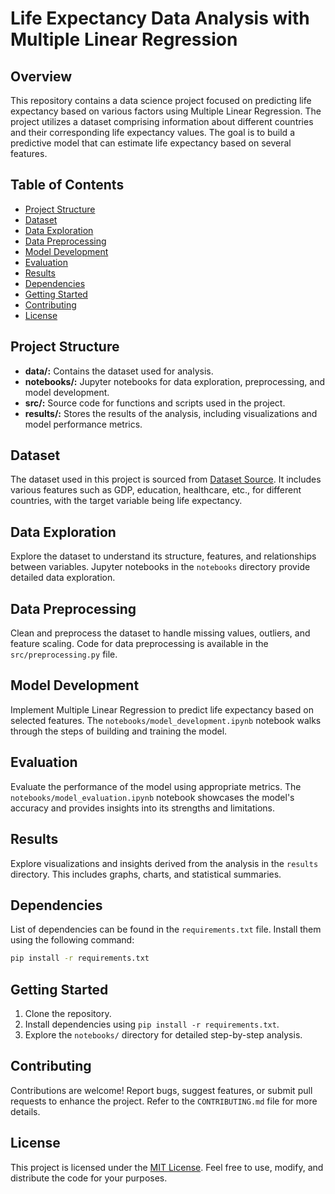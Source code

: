 # Life Expectancy Data Analysis with Multiple Linear Regression

## Overview

This repository contains a data science project focused on predicting life expectancy based on various factors using Multiple Linear Regression. The project utilizes a dataset comprising information about different countries and their corresponding life expectancy values. The goal is to build a predictive model that can estimate life expectancy based on several features.

## Table of Contents

- [Project Structure](#project-structure)
- [Dataset](#dataset)
- [Data Exploration](#data-exploration)
- [Data Preprocessing](#data-preprocessing)
- [Model Development](#model-development)
- [Evaluation](#evaluation)
- [Results](#results)
- [Dependencies](#dependencies)
- [Getting Started](#getting-started)
- [Contributing](#contributing)
- [License](#license)

## Project Structure

- **data/:** Contains the dataset used for analysis.
- **notebooks/:** Jupyter notebooks for data exploration, preprocessing, and model development.
- **src/:** Source code for functions and scripts used in the project.
- **results/:** Stores the results of the analysis, including visualizations and model performance metrics.

## Dataset

The dataset used in this project is sourced from [Dataset Source](insert_dataset_source_link). It includes various features such as GDP, education, healthcare, etc., for different countries, with the target variable being life expectancy.

## Data Exploration

Explore the dataset to understand its structure, features, and relationships between variables. Jupyter notebooks in the `notebooks` directory provide detailed data exploration.

## Data Preprocessing

Clean and preprocess the dataset to handle missing values, outliers, and feature scaling. Code for data preprocessing is available in the `src/preprocessing.py` file.

## Model Development

Implement Multiple Linear Regression to predict life expectancy based on selected features. The `notebooks/model_development.ipynb` notebook walks through the steps of building and training the model.

## Evaluation

Evaluate the performance of the model using appropriate metrics. The `notebooks/model_evaluation.ipynb` notebook showcases the model's accuracy and provides insights into its strengths and limitations.

## Results

Explore visualizations and insights derived from the analysis in the `results` directory. This includes graphs, charts, and statistical summaries.

## Dependencies

List of dependencies can be found in the `requirements.txt` file. Install them using the following command:

```bash
pip install -r requirements.txt
```

## Getting Started

1. Clone the repository.
2. Install dependencies using `pip install -r requirements.txt`.
3. Explore the `notebooks/` directory for detailed step-by-step analysis.

## Contributing

Contributions are welcome! Report bugs, suggest features, or submit pull requests to enhance the project. Refer to the `CONTRIBUTING.md` file for more details.

## License

This project is licensed under the [MIT License](LICENSE). Feel free to use, modify, and distribute the code for your purposes.
